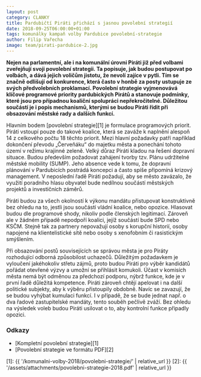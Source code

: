 ```yaml
---
layout: post
category: CLANKY
title: Pardubičtí Piráti přichází s jasnou povolební strategií
date: 2018-09-25T06:00:00+01:00
tags: komunálky kampaň volby Pardubice povolební-strategie
author: Filip Vařecha
image: team/pirati-pardubice-2.jpg
---
```


**Nejen na parlamentní, ale i na komunální úrovni Piráti již před volbami
zveřejňují svoji povolební strategii. Ta popisuje, jak budou postupovat po
volbách, a dává jejich voličům jistotu, že nevolí zajíce v pytli. Tím se značně
odlišují od konkurence, která často v honbě za posty ustupuje ze svých
předvolebních proklamací. Povolební strategie vyjmenovává klíčové programové
priority pardubických Pirátů a stanovuje podmínky, které jsou pro případnou
koaliční spolupráci nepřekročitelné. Důležitou součástí je i popis mechanismů,
kterými se budou Piráti řídit při obsazování městské rady a dalších funkcí.**

Hlavním bodem [povolební strategie][1] je formulace programových priorit. Piráti
vstoupí pouze do takové koalice, která se zaváže k naplnění alespoň 14 z
celkového počtu 18 těchto priorit. Mezi hlavní požadavky patří například
dokončení převodu „Červeňáku“ do majetku města a ponechání tohoto území v režimu
krajinné zeleně. Velký důraz Piráti kladou na řešení dopravní situace. Budou
především požadovat zahájení tvorby tzv. Plánu udržitelné městské mobility
(SUMP). Jeho absence vede k tomu, že dopravní plánování v Pardubicích postrádá
koncepci a často spíše připomíná krizový management. V neposlední řadě Piráti
požadují, aby se město zavázalo, že využití poradního hlasu obyvatel bude
nedílnou součástí městských projektů a investičních záměrů.

Piráti budou za všech okolností k výkonu mandátu přistupovat konstruktivně bez
ohledu na to, jestli jsou součástí vládní koalice, nebo opozice. Hlasovat budou
dle programové shody, nikoliv podle členských legitimací. Zároveň ale v žádném
případě nepodpoří koalici, jejíž součástí bude  SPD nebo KSČM. Stejně tak za
partnery nepovažují osoby s korupční historií, osoby napojené na klientelistické
sítě nebo osoby s xenofobním či rasistickým smýšlením.

Při obsazování postů souvisejících se správou města je pro  Piráty rozhodující
odborná způsobilost uchazečů. Důležitým požadavkem je vyloučení jakéhokoliv
střetu zájmů, proto  budou Piráti pro výběr kandidátů pořádat otevřené výzvy a
umožní se přihlásit komukoli. Účast v komisích města nemá být odměnou za
předchozí podporu, nýbrž funkce, kde je v první řadě důležitá kompetence. Piráti
zároveň chtějí apelovat i na další politické subjekty, aby k výběru přistoupily
obdobně. Navíc se zavazují, že se budou vyhýbat kumulaci funkcí. I v případě, že
se bude jednat např. o dva řadové zastupitelské mandáty, tento souběh pečlivě
zváží. Bez ohledu na výsledek voleb budou Piráti usilovat o to, aby kontrolní
funkce připadly opozici.

### Odkazy

* [Kompletní povolební strategie][1]
* [Povolební strategie ve formátu PDF][2]

[1]: {{ '/komunalni-volby-2018/povolebni-strategie/' | relative_url }}
[2]: {{ '/assets/attachments/povolebni-strategie-2018.pdf' | relative_url }}
